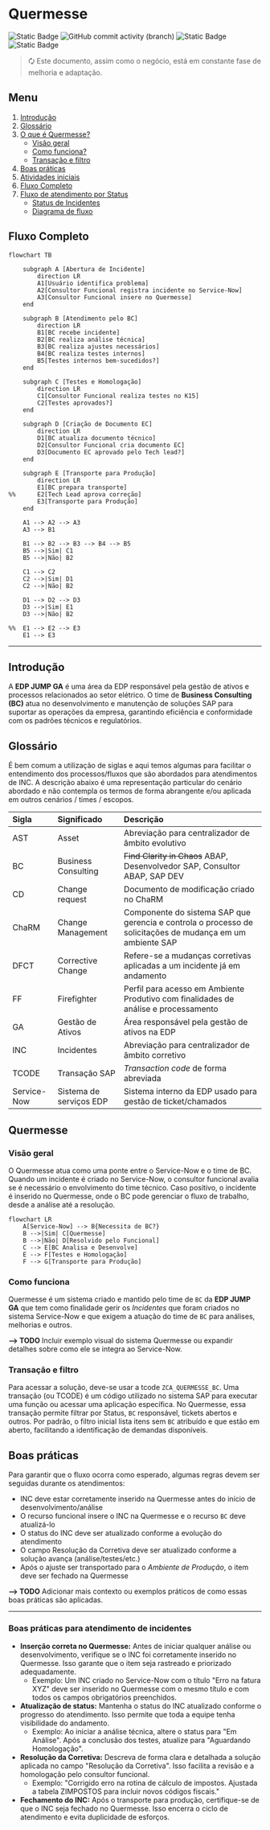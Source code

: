 # Quermesse

![Static Badge](https://img.shields.io/badge/development-abap-blue)
![GitHub commit activity (branch)](https://img.shields.io/github/commit-activity/t/edmilson-nascimento/quermesse)
![Static Badge](https://img.shields.io/badge/miriam_batista-abap-red)
![Static Badge](https://img.shields.io/badge/alexandra_espada-abap-pink)

> 🗘 Este documento, assim como o negócio, está em constante fase de melhoria e adaptação.

## Menu
1. [Introdução](#introdução)
2. [Glossário](#glossário)
3. [O que é Quermesse?](#o-que-é-quermesse)
   - [Visão geral](#visão-geral)
   - [Como funciona?](#como-funciona)
   - [Transação e filtro](#transação-e-filtro)
4. [Boas práticas](#boas-práticas)
5. [Atividades iniciais](#atividades-iniciais)
6. [Fluxo Completo](#fluxo-completo)
7. [Fluxo de atendimento por Status](#fluxo-de-atendimento-por-status)
   - [Status de Incidentes](#status-de-incidentes)
   - [Diagrama de fluxo](#diagrama-de-fluxo)


## Fluxo Completo

```mermaid
flowchart TB

    subgraph A [Abertura de Incidente]
        direction LR
        A1[Usuário identifica problema]
        A2[Consultor Funcional registra incidente no Service-Now]
        A3[Consultor Funcional insere no Quermesse]
    end

    subgraph B [Atendimento pelo BC]
        direction LR
        B1[BC recebe incidente]
        B2[BC realiza análise técnica]
        B3[BC realiza ajustes necessários]
        B4[BC realiza testes internos]
        B5[Testes internos bem-sucedidos?]
    end

    subgraph C [Testes e Homologação]
        direction LR
        C1[Consultor Funcional realiza testes no K15]
        C2[Testes aprovados?]
    end

    subgraph D [Criação de Documento EC]
        direction LR
        D1[BC atualiza documento técnico]
        D2[Consultor Funcional cria documento EC]
        D3[Documento EC aprovado pelo Tech lead?]
    end

    subgraph E [Transporte para Produção]
        direction LR
        E1[BC prepara transporte]
%%      E2[Tech Lead aprova correção]
        E3[Transporte para Produção]
    end

    A1 --> A2 --> A3
    A3 --> B1

    B1 --> B2 --> B3 --> B4 --> B5
    B5 -->|Sim| C1
    B5 -->|Não| B2

    C1 --> C2
    C2 -->|Sim| D1
    C2 -->|Não| B2

    D1 --> D2 --> D3
    D3 -->|Sim| E1
    D3 -->|Não| B2

%%  E1 --> E2 --> E3
    E1 --> E3
```

---

## Introdução

A **EDP JUMP GA** é uma área da EDP responsável pela gestão de ativos e processos relacionados ao setor elétrico. O time de **Business Consulting (BC)** atua no desenvolvimento e manutenção de soluções SAP para suportar as operações da empresa, garantindo eficiência e conformidade com os padrões técnicos e regulatórios.


## Glossário

É bem comum a utilização de siglas e aqui temos algumas para facilitar o entendimento dos processos/fluxos que são abordados para atendimentos de INC. A descrição abaixo é uma representação particular do cenário abordado e não contempla os termos de forma abrangente e/ou aplicada em outros cenários / times / escopos.

| Sigla | Significado | Descrição |
| :--- | :---------- | :------------ |
| AST | Asset | Abreviação para centralizador de âmbito evolutivo |
| BC|Business Consulting | ~~Find Clarity in Chaos~~ ABAP, Desenvolvedor SAP, Consultor ABAP, SAP DEV|
| CD | Change request | Documento de modificação criado no ChaRM |
| ChaRM | Change Management | Componente do sistema SAP que gerencia e controla o processo de solicitações de mudança em um ambiente SAP |
| DFCT | Corrective Change | Refere-se a mudanças corretivas aplicadas a um incidente já em andamento |
| FF | Firefighter | Perfil para acesso em Ambiente Produtivo com finalidades de análise e processamento |
| GA|Gestão de Ativos| Área responsável pela gestão de ativos na EDP |
| INC|Incidentes| Abreviação para centralizador de âmbito corretivo |
| TCODE |Transação SAP | _Transaction code_ de forma abreviada |
| Service-Now |Sistema de serviços EDP | Sistema interno da EDP usado para gestão de ticket/chamados |

## Quermesse

### Visão geral
O Quermesse atua como uma ponte entre o Service-Now e o time de BC. Quando um incidente é criado no Service-Now, o consultor funcional avalia se é necessário o envolvimento do time técnico. Caso positivo, o incidente é inserido no Quermesse, onde o BC pode gerenciar o fluxo de trabalho, desde a análise até a resolução.

```mermaid
flowchart LR
    A[Service-Now] --> B{Necessita de BC?}
    B -->|Sim| C[Quermesse]
    B -->|Não| D[Resolvido pelo Funcional]
    C --> E[BC Analisa e Desenvolve]
    E --> F[Testes e Homologação]
    F --> G[Transporte para Produção]
```

### Como funciona

Quermesse é um sistema criado e mantido pelo time de `BC` da **EDP JUMP GA** que tem como finalidade gerir os *Incidentes* que foram criados no sistema Service-Now e que exigem a atuação do time de `BC` para análises, melhorias e outros.

**--> TODO** Incluir exemplo visual do sistema Quermesse ou expandir detalhes sobre como ele se integra ao Service-Now.

### Transação e filtro

Para acessar a solução, deve-se usar a tcode `ZCA_QUERMESSE_BC`. Uma transação (ou TCODE) é um código utilizado no sistema SAP para executar uma função ou acessar uma aplicação específica. No Quermesse, essa transação permite filtrar por Status, `BC` responsável, tickets abertos e outros. Por padrão, o filtro inicial lista itens sem `BC` atribuído e que estão em aberto, facilitando a identificação de demandas disponíveis.


## Boas práticas

Para garantir que o fluxo ocorra como esperado, algumas regras devem ser seguidas durante os atendimentos:

- INC deve estar corretamente inserido na Quermesse antes do início de desenvolvimento/análise
- O recurso funcional insere o INC na Quermesse e o recurso `BC` deve atualizá-lo
- O status do INC deve ser atualizado conforme a evolução do atendimento
- O campo Resolução da Corretiva deve ser atualizado conforme a solução avança (análise/testes/etc.)
- Após o ajuste ser transportado para o _Ambiente de Produção_, o item deve ser fechado na Quermesse

**--> TODO** Adicionar mais contexto ou exemplos práticos de como essas boas práticas são aplicadas.


---

### Boas práticas para atendimento de incidentes
- **Inserção correta no Quermesse:** Antes de iniciar qualquer análise ou desenvolvimento, verifique se o INC foi corretamente inserido no Quermesse. Isso garante que o item seja rastreado e priorizado adequadamente.
  - Exemplo: Um INC criado no Service-Now com o título "Erro na fatura XYZ" deve ser inserido no Quermesse com o mesmo título e com todos os campos obrigatórios preenchidos.
- **Atualização de status:** Mantenha o status do INC atualizado conforme o progresso do atendimento. Isso permite que toda a equipe tenha visibilidade do andamento.
  - Exemplo: Ao iniciar a análise técnica, altere o status para "Em Análise". Após a conclusão dos testes, atualize para "Aguardando Homologação".
- **Resolução da Corretiva:** Descreva de forma clara e detalhada a solução aplicada no campo "Resolução da Corretiva". Isso facilita a revisão e a homologação pelo consultor funcional.
  - Exemplo: "Corrigido erro na rotina de cálculo de impostos. Ajustada a tabela ZIMPOSTOS para incluir novos códigos fiscais."
- **Fechamento do INC:** Após o transporte para produção, certifique-se de que o INC seja fechado no Quermesse. Isso encerra o ciclo de atendimento e evita duplicidade de esforços.
